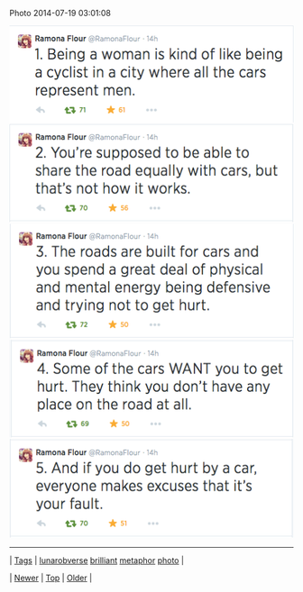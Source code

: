 <!--
title: Photo 2014-07-19 03
date: 2020-06-28T15:27:00.352Z
tags: lunarobverse, brilliant, metaphor, photo
-->


Photo 2014-07-19 03:01:08

![](92202421758-0.png)
![](92202421758-1.png)
![](92202421758-2.png)
![](92202421758-3.png)
![](92202421758-4.png)

<!--BOTTOM-POST-NAVIGATION-->
---

| [Tags](tags.md) | [lunarobverse](tag-lunarobverse.md) [brilliant](tag-brilliant.md) [metaphor](tag-metaphor.md) [photo](tag-photo.md) |

| [Newer](92172849684.md) | [Top](index.md) | [Older](92220151629.md) |